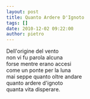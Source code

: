 ```yaml
---
layout: post
title: Quanto Ardere D'Ignoto
tags: []
date: 2010-12-02 09:22:00
author: pietro
---
```

Dell'origine del vento<br/>non vi fu parola alcuna<br/>forse mentre erano accesi<br/>come un ponte per la luna<br/>mai seppe quanto oltre andare<br/>quanto ardere d'ignoto<br/>quanta vita disperare.<br/>
